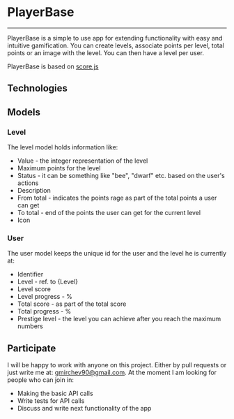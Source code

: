 # PlayerBase

-----

PlayerBase is a simple to use app for extending functionality with easy and intuitive gamification. 
You can create levels, associate points per level, total points or an image with the level. You can then have a level per user.

PlayerBase is based on [score.js](http://mulhoon.github.io/score.js/)

## Technologies

## Models

### Level

The level model holds information like:

* Value - the integer representation of the level
* Maximum points for the level
* Status - it can be something like "bee", "dwarf" etc. based on the user's actions
* Description
* From total - indicates the points rage as part of the total points a user can get
* To total - end of the points the user can get for the current level
* Icon

### User

The user model keeps the unique id for the user and the level he is currently at:

* Identifier
* Level - ref. to {Level}
* Level score
* Level progress - %
* Total score - as part of the total score
* Total progress - % 
* Prestige level - the level you can achieve after you reach the maximum numbers

## Participate

I will be happy to work with anyone on this project. Either by pull requests or just write me at: gmirchev90@gmail.com. At the moment I am looking for people
 who can join in:
  * Making the basic API calls
  * Write tests for API calls
  * Discuss and write next functionality of the app


